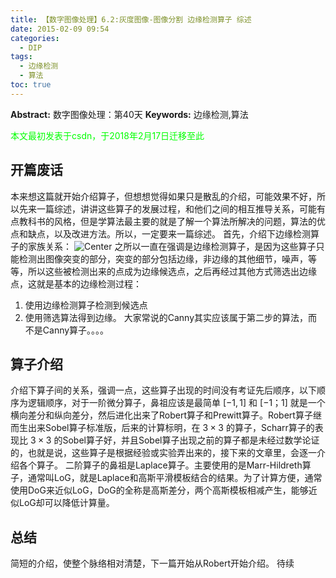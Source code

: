 ```yaml
---
title: 【数字图像处理】6.2:灰度图像-图像分割 边缘检测算子 综述
date: 2015-02-09 09:54
categories:
  - DIP
tags:
  - 边缘检测
  - 算法
toc: true
---
```

**Abstract:** 数字图像处理：第40天
**Keywords:** 边缘检测,算法
<!--more-->
<font color="00FF00">本文最初发表于csdn，于2018年2月17日迁移至此</font>
## 开篇废话
本来想这篇就开始介绍算子，但想想觉得如果只是散乱的介绍，可能效果不好，所以先来一篇综述，讲讲这些算子的发展过程，和他们之间的相互推导关系，可能有点教科书的风格，但是学算法最主要的就是了解一个算法所解决的问题，算法的优点和缺点，以及改进方法。所以，一定要来一篇综述。
首先，介绍下边缘检测算子的家族关系：
![Center][]
之所以一直在强调是边缘检测算子，是因为这些算子只能检测出图像突变的部分，突变的部分包括边缘，非边缘的其他细节，噪声，等等，所以这些被检测出来的点成为边缘候选点，之后再经过其他方式筛选出边缘点，这就是基本的边缘检测过程：
1. 使用边缘检测算子检测到候选点
2. 使用筛选算法得到边缘。
大家常说的Canny其实应该属于第二步的算法，而不是Canny算子。。。。

## 算子介绍
介绍下算子间的关系，强调一点，这些算子出现的时间没有考证先后顺序，以下顺序为逻辑顺序，对于一阶微分算子，鼻祖应该是最简单 $[-1,1]$ 和 $[-1；1]$ 就是一个横向差分和纵向差分，然后进化出来了Robert算子和Prewitt算子。Robert算子继而生出来Sobel算子标准版，后来的计算标明，在 $3\times 3$ 的算子，Scharr算子的表现比 $3\times 3$ 的Sobel算子好，并且Sobel算子出现之前的算子都是未经过数学论证的，也就是说，这些算子是根据经验或实验弄出来的，接下来的文章里，会逐一介绍各个算子。
二阶算子的鼻祖是Laplace算子。主要使用的是Marr-Hildreth算子，通常叫LoG，就是Laplace和高斯平滑模板结合的结果。为了计算方便，通常使用DoG来近似LoG，DoG的全称是高斯差分，两个高斯模板相减产生，能够近似LoG却可以降低计算量。
## 总结
简短的介绍，使整个脉络相对清楚，下一篇开始从Robert开始介绍。
待续



[Center]: ./20150209095544000.png





